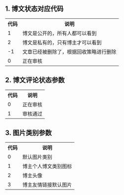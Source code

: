 ## 1. 博文状态对应代码
<table>
<tr>
<th>代码</th>
<th>说明</th>
</tr>
<tr>
<td>1</td>
<td>博文是公开的，所有人都可以看到</td>
</tr>
<tr>
<td>2</td>
<td>博文是私有的，只有博主才可以看到</td>
</tr>
<tr>
<td>-1</td>
<td>文章已经被删除了，根据回收策略进行删除</td>
</tr>
<tr>
<td>0</td>
<td>正在审核</td>
</tr>
</table>

## 2. 博文评论状态参数
<table>
<tr>
<th>代码</th>
<th>说明</th>
</tr>
<tr>
<td>0</td>
<td>正在审核</td>
</tr>
<tr>
<td>1</td>
<td>审核通过</td>
</tr>
</table>

## 3. 图片类别参数
<table>
<tr>
<th>代码</th>
<th>说明</th>
</tr>
<tr>
<td>0</td>
<td>默认图片类别</td>
</tr>
<tr>
<td>1</td>
<td>博主个人博文类别图标</td>
</tr>
<tr>
<td>2</td>
<td>博主头像</td>
</tr>
<tr>
<td>3</td>
<td>博主友情链接默认图片</td>
</tr>
</table>